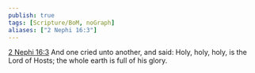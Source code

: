```yaml
---
publish: true
tags: [Scripture/BoM, noGraph]
aliases: ["2 Nephi 16:3"]
---
```

[2 Nephi 16:3](https://churchofjesuschrist.org/study/scriptures/bofm/2-ne/16?lang=eng&id=p3#p3) And one cried unto another, and said: Holy, holy, holy, is the Lord of Hosts; the whole earth is full of his glory.
